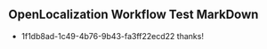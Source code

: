 ## OpenLocalization Workflow Test MarkDown
* 1f1db8ad-1c49-4b76-9b43-fa3ff22ecd22 
thanks!<!--HONumber=Mar16_HO3-->
